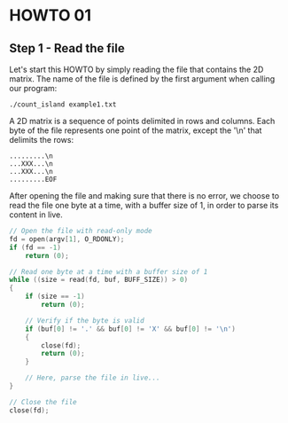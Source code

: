 # HOWTO 01
## Step 1 - Read the file

Let's start this HOWTO by simply reading the file that contains the 2D matrix. The name of the file is defined by the first argument when calling our program:

	./count_island example1.txt

A 2D matrix is a sequence of points delimited in rows and columns. Each byte of the file represents one point of the matrix, except the '\n' that delimits the rows:

	.........\n
	...XXX...\n
	...XXX...\n
	.........EOF

After opening the file and making sure that there is no error, we choose to read the file one byte at a time, with a buffer size of 1, in order to parse its content in live.

```c
// Open the file with read-only mode
fd = open(argv[1], O_RDONLY);
if (fd == -1)
	return (0);

// Read one byte at a time with a buffer size of 1
while ((size = read(fd, buf, BUFF_SIZE)) > 0)
{
	if (size == -1)
		return (0);

	// Verify if the byte is valid
	if (buf[0] != '.' && buf[0] != 'X' && buf[0] != '\n')
	{
		close(fd);
		return (0);
	}

	// Here, parse the file in live...
}

// Close the file
close(fd);
```